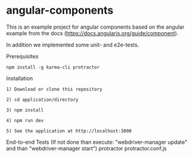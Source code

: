 # angular-components

This is an example project for angular components based on the angular example from the docs (https://docs.angularjs.org/guide/component).

In addition we implemented some unit- and e2e-tests.

Prerequisites

    npm install -g karma-cli protractor


Installation

    1) Download or clone this repository
  
    2) cd application/directory
  
    3) npm install
  
    4) npm run dev
  
    5) See the application at http://localhost:3000

End-to-end Tests
  (If not done than execute: "webdriver-manager update" and than "webdriver-manager start")
  protractor protractor.conf.js


